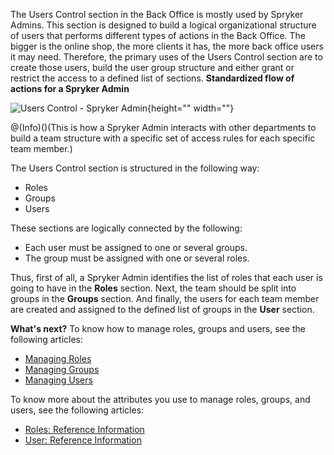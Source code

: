 The Users Control section in the Back Office is mostly used by Spryker Admins.
This section is designed to build a logical organizational structure of users that performs different types of actions in the Back Office.
The bigger is the online shop, the more clients it has, the more back office users it may need. Therefore, the primary uses of the Users Control section are to create those users, build the user group structure and either grant or restrict the access to a defined list of sections. 
 **Standardized flow of actions for a Spryker Admin**
 
![Users Control - Spryker Admin](https://spryker.s3.eu-central-1.amazonaws.com/docs/User+Guides/Back+Office+User+Guides/Users+Control/users-control-section.png){height="" width=""}

@(Info)()(This is how a Spryker Admin interacts with other departments to build a team structure with a specific set of access rules for each specific team member.)

The Users Control section is structured in the following way:
* Roles 
* Groups
* Users

These sections are logically connected by the following:
* Each user must be assigned to one or several groups.
* The group must be assigned with one or several roles.

Thus, first of all, a Spryker Admin identifies the list of roles that each user is going to have in the **Roles** section. Next, the team should be split into groups in the **Groups** section. And finally, the users for each team member are created and assigned to the defined list of groups in the **User** section.

**What's next?**
To know how to manage roles, groups and users, see the following articles:
* [Managing Roles](https://documentation.spryker.com/v4/docs/managing-roles)
* [Managing Groups](https://documentation.spryker.com/v4/docs/managing-groups)
* [Managing Users](https://documentation.spryker.com/v4/docs/managing-users)

To know more about the attributes you use to manage roles, groups, and users, see the following articles:
* [Roles: Reference Information](https://documentation.spryker.com/v4/docs/roles-reference-information)
* [User: Reference Information](https://documentation.spryker.com/v4/docs/user-reference-information)